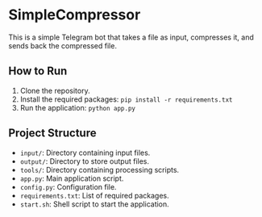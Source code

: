 # SimpleCompressor

This is a simple Telegram bot that takes a file as input, compresses it, and sends back the compressed file.

## How to Run

1. Clone the repository.
2. Install the required packages: `pip install -r requirements.txt`
3. Run the application: `python app.py`

## Project Structure

- `input/`: Directory containing input files.
- `output/`: Directory to store output files.
- `tools/`: Directory containing processing scripts.
- `app.py`: Main application script.
- `config.py`: Configuration file.
- `requirements.txt`: List of required packages.
- `start.sh`: Shell script to start the application.
